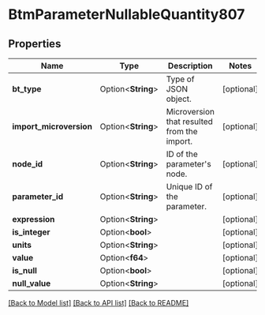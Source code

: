# BtmParameterNullableQuantity807

## Properties

Name | Type | Description | Notes
------------ | ------------- | ------------- | -------------
**bt_type** | Option<**String**> | Type of JSON object. | [optional]
**import_microversion** | Option<**String**> | Microversion that resulted from the import. | [optional]
**node_id** | Option<**String**> | ID of the parameter's node. | [optional]
**parameter_id** | Option<**String**> | Unique ID of the parameter. | [optional]
**expression** | Option<**String**> |  | [optional]
**is_integer** | Option<**bool**> |  | [optional]
**units** | Option<**String**> |  | [optional]
**value** | Option<**f64**> |  | [optional]
**is_null** | Option<**bool**> |  | [optional]
**null_value** | Option<**String**> |  | [optional]

[[Back to Model list]](../README.md#documentation-for-models) [[Back to API list]](../README.md#documentation-for-api-endpoints) [[Back to README]](../README.md)


